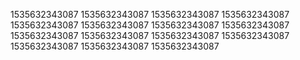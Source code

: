 1535632343087
1535632343087
1535632343087
1535632343087
1535632343087
1535632343087
1535632343087
1535632343087
1535632343087
1535632343087
1535632343087
1535632343087
1535632343087
1535632343087
1535632343087